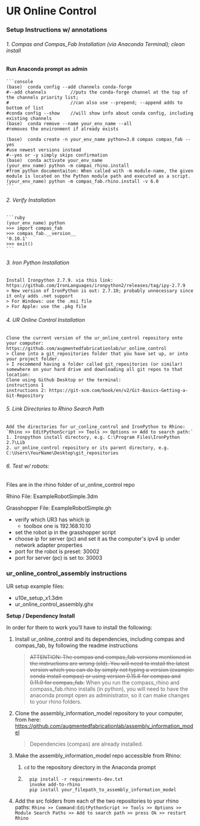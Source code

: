# UR Online Control
### Setup Instructions w/ annotations

###### 1. Compas and Compas_Fab Installation (via Anaconda Terminal); clean install

#### Run Anaconda prompt as admin

    ```console
    (base)  conda config --add channels conda-forge
    #--add channels         //puts the conda-forge channel at the top of the channels priority list;
    #                       //can also use --prepend; --append adds to bottom of list
    #conda config --show    //will show info about conda config, including existing channels
    (base)  conda remove --name your_env_name --all
    #removes the environment if already exists

    (base)  conda create -n your_env_name python=3.8 compas compas_fab --yes
    #use newest versions instead
    #--yes or -y simply skips confirmation
    (base)  conda activate your_env_name
    (your_env_name) python -m compas_rhino.install
    #from python documentaiton: When called with -m module-name, the given module is located on the Python module path and executed as a script.
    (your_env_name) python -m compas_fab.rhino.install -v 6.0
    ```

###### 2. Verify Installation
    ```ruby
    (your_env_name) python
    >>> import compas_fab
    >>> compas_fab.__version__
    '0.10.1'
    >>> exit()
    ```

###### 3. Iron Python Installation
    Install Ironpython 2.7.9. via this link: https://github.com/IronLanguages/ironpython2/releases/tag/ipy-2.7.9
    > New version of IronPython is out: 2.7.10; probably unnecessary since it only adds .net support
    > For Windows: use the .msi file
    > For Apple: use the .pkg file

###### 4. UR Online Control Installation
    Clone the current version of the ur_online_control repository onto your computer: https://github.com/augmentedfabricationlab/ur_online_control
    > Clone into a git_repositories folder that you have set up, or into your project folder.
    > I recommend having a folder called git_repositories (or similar) somewhere on your hard drive and downloading all git repos to that location:
    Clone using Github Desktop or the terminal:
    instructions 1
    instructions 2: https://git-scm.com/book/en/v2/Git-Basics-Getting-a-Git-Repository

###### 5. Link Directories to Rhino Search Path
    Add the directories for ur_conline_control and IronPython to Rhino: `Rhino >> EditPythonScript >> Tools >> Options >> Add to search path:`
    1. Ironpython install directory, e.g. C:\Program Files\IronPython 2.7\Lib
    2. ur_online_control repository or its parent directory, e.g. C:\Users\YourName\Desktop\git_repositories

###### 6. Test w/ robots:
Files are in the rhino folder of ur_online_control repo

Rhino File: ExampleRobotSimple.3dm

Grasshopper File: ExampleRobotSimple.gh
- verify which UR3 has which ip
  - toolbox one is 192.168.10.10
- set the robot ip in the grasshopper script
- choose ip for server (pc) and set it as the computer's ipv4 ip under network adapter properties
- port for the robot is preset: 30002
- port for server (pc) is set to: 30003

### ur_online_control_assembly instructions

UR setup example files:
- u10e_setup_x1.3dm
- ur_online_control_assembly.ghx

**Setup / Dependency Install**

In order for them to work you’ll have to install the following:

1. Install ur_online_control and its dependencies, including compas and compas_fab, by following the readme instructions
    > ~~ATTENTION: The compas and compas_fab versions mentioned in the instructions are wrong (old). You will need to install the latest version which you can do by simply not typing a version (example: conda install compas) or using version 0.15.6 for compas and 0.11.0 for compas_fab.~~
    > When you run the compass_rhino and compass_fab.rhino installs (in python), you will need to have the anaconda prompt open as administrator, so it can make changes to your rhino folders.

2. Clone the assembly_information_model repository to your computer, from here: https://github.com/augmentedfabricationlab/assembly_information_model
    > Dependencies (compas) are already installed.

3. Make the assembly_information_model repo accessible from Rhino:
   1. `cd` to the repository directory in the Anaconda prompt
   1. ```
        pip install -r requirements-dev.txt
        invoke add-to-rhino
        pip install your_filepath_to_assembly_information_model
        ```

4. Add the src folders from each of the two repositories to your rhino paths: `Rhino >> Command:EditPythonScript >> Tools >> Options >> Module Search Paths >> Add to search path >> press Ok >> restart Rhino`

